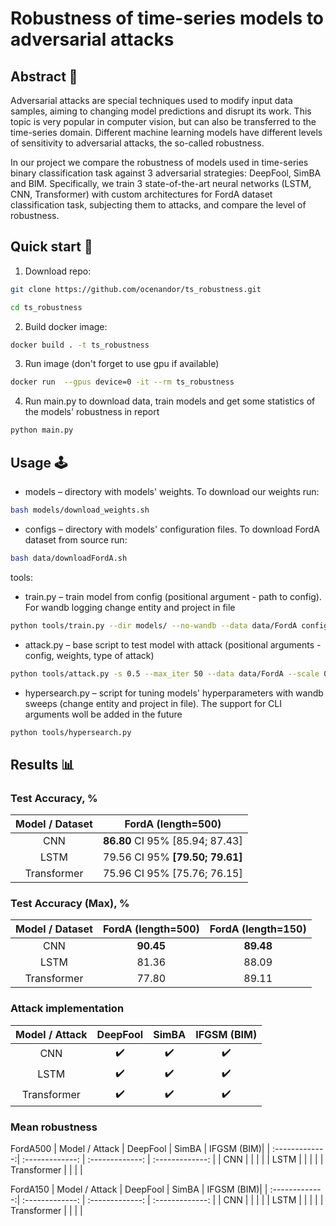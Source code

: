 # Robustness of time-series models to adversarial attacks
## Abstract :memo:

Adversarial attacks are special techniques used to modify input data samples, aiming to changing model predictions and disrupt its work. 
This topic is very popular in computer vision, but can also be transferred to the time-series domain. 
Different machine learning models have different levels of sensitivity to adversarial attacks, the so-called robustness.

In our project we compare the robustness of models used in time-series binary classification task against 3 adversarial strategies: DeepFool, SimBA and BIM. 
Specifically, we train 3 state-of-the-art neural networks (LSTM, CNN, Transformer) with custom architectures for FordA dataset classification task, subjecting them to attacks, and compare the level of robustness. 

## Quick start :rocket:
1. Download repo:
```bash
git clone https://github.com/ocenandor/ts_robustness.git
```
```bash
cd ts_robustness
```

2. Build docker image:

```bash
docker build . -t ts_robustness
```

3. Run image (don't forget to use gpu if available)
 ```bash
docker run  --gpus device=0 -it --rm ts_robustness
```

4. Run main.py to download data, train models and get some statistics of the models' robustness in report
```bash
python main.py
```


## Usage :joystick:
 - models – directory with models' weights. To download our weights run:
```bash
bash models/download_weights.sh
```
 - configs – directory with models' configuration files. To download FordA dataset from source run:

```bash
bash data/downloadFordA.sh
```

tools:
  - train.py – train model from config (positional argument - path to config). For wandb logging change entity and project in file
```bash
python tools/train.py --dir models/ --no-wandb --data data/FordA configs/cnn_500.json
```
  - attack.py – base script to test model with attack (positional arguments - config, weights, type of attack)
```bash
python tools/attack.py -s 0.5 --max_iter 50 --data data/FordA --scale 0.5 configs/cnn_500.json demo/cnn.pt deepfool
```
  - hypersearch.py – script for tuning models' hyperparameters with wandb sweeps (change entity and project in file). The support for CLI arguments woll be added in the future
```bash
python tools/hypersearch.py
```



## Results :bar_chart:
### Test Accuracy, %
| Model / Dataset | FordA (length=500)|
| :-------------:| :-------------: |
| CNN   | **86.80** CI 95% [85.94; 87.43]  | 
| LSTM  | 79.56 CI 95% **[79.50; 79.61]**  |
| Transformer  | 75.96 CI 95% [75.76; 76.15] | 

### Test Accuracy (Max), %
| Model / Dataset | FordA (length=500)| FordA (length=150)|
| :-------------:| :-------------: |:-------------:|
| CNN   | **90.45**  |**89.48** |
| LSTM  | 81.36|88.09|
| Transformer  | 77.80 | 89.11|

### Attack implementation
| Model / Attack | DeepFool | SimBA | IFGSM (BIM)|
| :-------------:| :-------------: | :-------------: | :-------------: |
| CNN   | :heavy_check_mark:  | :heavy_check_mark: | :heavy_check_mark: |
| LSTM  | :heavy_check_mark:  | :heavy_check_mark: | :heavy_check_mark: |
| Transformer  | :heavy_check_mark:  | :heavy_check_mark: | :heavy_check_mark: |

### Mean robustness

FordA500
| Model / Attack | DeepFool | SimBA | IFGSM (BIM)|
| :-------------:| :-------------: | :-------------: | :-------------: |
| CNN   |   |  |  |
| LSTM  |   |  |  |
| Transformer  |   |  | |

FordA150
| Model / Attack | DeepFool | SimBA | IFGSM (BIM)|
| :-------------:| :-------------: | :-------------: | :-------------: |
| CNN   |   |  |  |
| LSTM  |   |  |  |
| Transformer  |   |  | |
